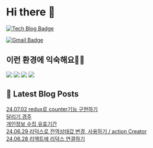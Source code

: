 # Hi there 👋

[![Tech Blog Badge](http://img.shields.io/badge/tistory-black?style=flat-square&logo=Tistory&link=https://codingpracticenote.tistory.com/)](https://codingpracticenote.tistory.com/)
	
[![Gmail Badge](https://img.shields.io/badge/Gmail-d14836?style=flat-square&logo=Gmail&logoColor=white&link=mailto:tkdrnr1215@gmail.com)](mailto:tkdrnr1215@gmail.com)

## 이런 환경에 익숙해요✍🏼

<img src="https://img.shields.io/badge/CSS3-1572B6?style=flat-square&logo=CSS3&logoColor=white"/> </t>
<img src="https://img.shields.io/badge/HTML5-E34F26?style=flat-square&logo=HTML5&logoColor=white"/> 
<img src="https://img.shields.io/badge/JavaScript-F7DF1E?style=flat-square&logo=JavaScript&logoColor=white"/>
<img src="https://img.shields.io/badge/TypeScript-3178C6?style=flat-square&logo=TypeScript&logoColor=white"/>

## 📕 Latest Blog Posts

<a href=https://codingpracticenote.tistory.com/248>24.07.02 redux로 counter기능 구현하기</a></br><a href=https://codingpracticenote.tistory.com/247>달리기 경주</a></br><a href=https://codingpracticenote.tistory.com/246>개인정보 수집 유효기간</a></br><a href=https://codingpracticenote.tistory.com/245>24.06.29 리덕스로 전역상태값 변경, 사용하기 / action Creator</a></br><a href=https://codingpracticenote.tistory.com/244>24.06.28 리액트에 리덕스 연결하기</a></br>